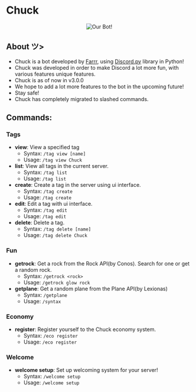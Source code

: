 # Chuck
<p align="center">
  <img alt="Our Bot!" src="https://cdn.discordapp.com/emojis/861955812854202378.png">
</p>

## About ツ>
- Chuck is a bot developed by [Farrr](https://github.com/unrealfar), using [Discord.py](https://discord.gg/dpy) library in Python!
- Chuck was developed in order to make Discord a lot more fun, with various features unique features.
- Chuck is as of now in v3.0.0
- We hope to add a lot more features to the bot in the upcoming future!
- Stay safe!
- Chuck has completely migrated to slashed commands.

## Commands:
### Tags
- **view**: View a specified tag
    - Syntax: `/tag view [name]`
    - Usage: `/tag view Chuck`
- **list**: View all tags in the current server.
    - Syntax: `/tag list`
    - Usage: `/tag list`
- **create**: Create a tag in the server using ui interface.
    - Syntax: `/tag create`
    - Usage: `/tag create`
- **edit**: Edit a tag with ui interface.
    - Syntax: `/tag edit`
    - Usage: `/tag edit`
- **delete**: Delete a tag.
    - Syntax: `/tag delete [name]`
    - Usage: `/tag delete Chuck`

### Fun
- **getrock**: Get a rock from the Rock API(by Conos). Search for one or get a random rock.
    - Syntax: `/getrock <rock>`
    - Usage: `/getrock glow rock`
- **getplane**: Get a random plane from the Plane API(by Lexionas)
    - Syntax: `/getplane`
    - Usage: `/syntax`

### Economy
- **register**: Register yourself to the Chuck economy system.
    - Syntax: `/eco register`
    - Usage: `/eco register`

### Welcome
- **welcome setup**: Set up welcoming system for your server!
    - Syntax: `/welcome setup`
    - Usage: `/welcome setup`

